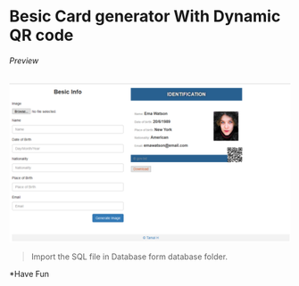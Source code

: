 # Besic Card generator With Dynamic QR code

###### Preview

![alt text](https://github.com/tamalnh/card-generator/blob/master/assets/img/preview.png "preview")

> Import the SQL file in Database form database folder.

*Have Fun




